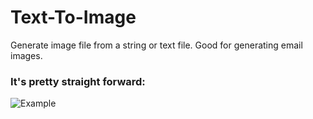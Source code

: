 # Text-To-Image
Generate image file from a string or text file. Good for generating email images.

### It's pretty straight forward:
![Example](https://user-images.githubusercontent.com/18584014/63245006-56fd3200-c235-11e9-9516-1c48fa8bda57.png)
